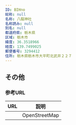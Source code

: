 ```yaml
---
ID: BIHno
総称: null
名称: 八龍神社
名称読み: null
別名: null
都道府県: 栃木県
区域: 栃木市
緯度: 36.3518966
経度: 139.7499025
郵便番号: 3294412
住所: 栃木県栃木市大平町北武井２２７
---
```


## その他

### 参考URL

| URL | 説明          |
| --- | ------------- |
|     | OpenStreetMap |
